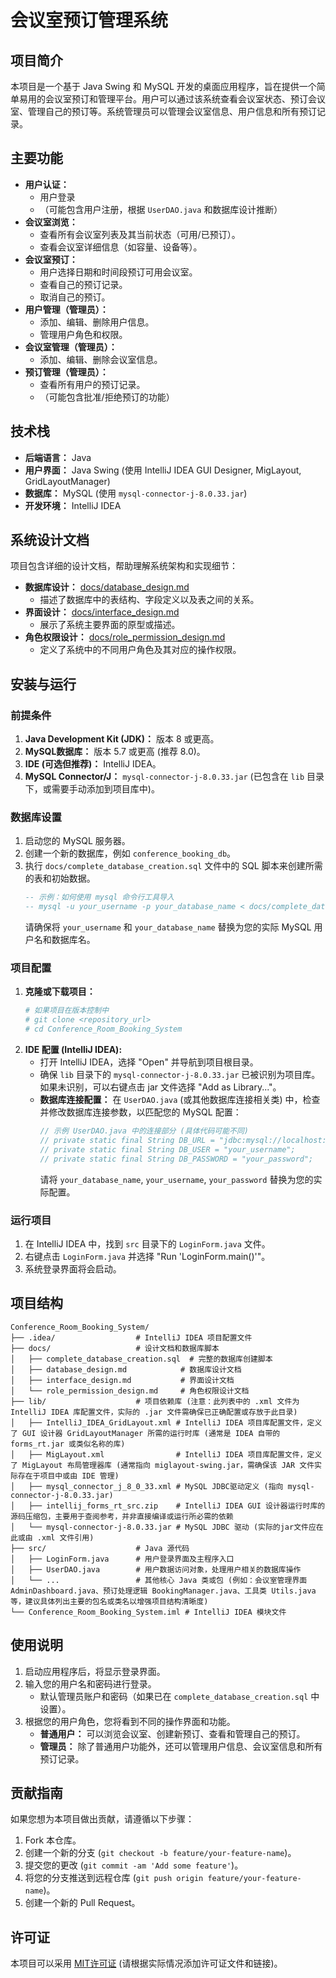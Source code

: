 # 会议室预订管理系统

## 项目简介

本项目是一个基于 Java Swing 和 MySQL 开发的桌面应用程序，旨在提供一个简单易用的会议室预订和管理平台。用户可以通过该系统查看会议室状态、预订会议室、管理自己的预订等。系统管理员可以管理会议室信息、用户信息和所有预订记录。

## 主要功能

* **用户认证：**
    * 用户登录
    * （可能包含用户注册，根据 `UserDAO.java` 和数据库设计推断）
* **会议室浏览：**
    * 查看所有会议室列表及其当前状态（可用/已预订）。
    * 查看会议室详细信息（如容量、设备等）。
* **会议室预订：**
    * 用户选择日期和时间段预订可用会议室。
    * 查看自己的预订记录。
    * 取消自己的预订。
* **用户管理（管理员）：**
    * 添加、编辑、删除用户信息。
    * 管理用户角色和权限。
* **会议室管理（管理员）：**
    * 添加、编辑、删除会议室信息。
* **预订管理（管理员）：**
    * 查看所有用户的预订记录。
    * （可能包含批准/拒绝预订的功能）

## 技术栈

* **后端语言：** Java
* **用户界面：** Java Swing (使用 IntelliJ IDEA GUI Designer, MigLayout, GridLayoutManager)
* **数据库：** MySQL (使用 `mysql-connector-j-8.0.33.jar`)
* **开发环境：** IntelliJ IDEA

## 系统设计文档

项目包含详细的设计文档，帮助理解系统架构和实现细节：

* **数据库设计：** [docs/database_design.md](docs/database_design.md)
    * 描述了数据库中的表结构、字段定义以及表之间的关系。
* **界面设计：** [docs/interface_design.md](docs/interface_design.md)
    * 展示了系统主要界面的原型或描述。
* **角色权限设计：** [docs/role_permission_design.md](docs/role_permission_design.md)
    * 定义了系统中的不同用户角色及其对应的操作权限。

## 安装与运行

### 前提条件

1.  **Java Development Kit (JDK)：** 版本 8 或更高。
2.  **MySQL数据库：** 版本 5.7 或更高 (推荐 8.0)。
3.  **IDE (可选但推荐)：** IntelliJ IDEA。
4.  **MySQL Connector/J：** `mysql-connector-j-8.0.33.jar` (已包含在 `lib` 目录下，或需要手动添加到项目库中)。

### 数据库设置

1.  启动您的 MySQL 服务器。
2.  创建一个新的数据库，例如 `conference_booking_db`。
3.  执行 `docs/complete_database_creation.sql` 文件中的 SQL 脚本来创建所需的表和初始数据。
    ```sql
    -- 示例：如何使用 mysql 命令行工具导入
    -- mysql -u your_username -p your_database_name < docs/complete_database_creation.sql
    ```
    请确保将 `your_username` 和 `your_database_name` 替换为您的实际 MySQL 用户名和数据库名。

### 项目配置

1.  **克隆或下载项目：**
    ```bash
    # 如果项目在版本控制中
    # git clone <repository_url>
    # cd Conference_Room_Booking_System
    ```
2.  **IDE 配置 (IntelliJ IDEA):**
    * 打开 IntelliJ IDEA，选择 "Open" 并导航到项目根目录。
    * 确保 `lib` 目录下的 `mysql-connector-j-8.0.33.jar` 已被识别为项目库。如果未识别，可以右键点击 jar 文件选择 "Add as Library..."。
    * **数据库连接配置：** 在 `UserDAO.java` (或其他数据库连接相关类) 中，检查并修改数据库连接参数，以匹配您的 MySQL 配置：
        ```java
        // 示例 UserDAO.java 中的连接部分 (具体代码可能不同)
        // private static final String DB_URL = "jdbc:mysql://localhost:3306/your_database_name";
        // private static final String DB_USER = "your_username";
        // private static final String DB_PASSWORD = "your_password";
        ```
        请将 `your_database_name`, `your_username`, `your_password` 替换为您的实际配置。

### 运行项目

1.  在 IntelliJ IDEA 中，找到 `src` 目录下的 `LoginForm.java` 文件。
2.  右键点击 `LoginForm.java` 并选择 "Run 'LoginForm.main()'"。
3.  系统登录界面将会启动。

## 项目结构

```
Conference_Room_Booking_System/
├── .idea/                  # IntelliJ IDEA 项目配置文件
├── docs/                   # 设计文档和数据库脚本
│   ├── complete_database_creation.sql  # 完整的数据库创建脚本
│   ├── database_design.md            # 数据库设计文档
│   ├── interface_design.md           # 界面设计文档
│   └── role_permission_design.md     # 角色权限设计文档
├── lib/                    # 项目依赖库 (注意：此列表中的 .xml 文件为 IntelliJ IDEA 库配置文件，实际的 .jar 文件需确保已正确配置或存放于此目录)
│   ├── IntelliJ_IDEA_GridLayout.xml # IntelliJ IDEA 项目库配置文件，定义了 GUI 设计器 GridLayoutManager 所需的运行时库 (通常是 IDEA 自带的 forms_rt.jar 或类似名称的库)
│   ├── MigLayout.xml                # IntelliJ IDEA 项目库配置文件，定义了 MigLayout 布局管理器库 (通常指向 miglayout-swing.jar，需确保该 JAR 文件实际存在于项目中或由 IDE 管理)
│   ├── mysql_connector_j_8_0_33.xml # MySQL JDBC驱动定义 (指向 mysql-connector-j-8.0.33.jar)
│   ├── intellij_forms_rt_src.zip    # IntelliJ IDEA GUI 设计器运行时库的源码压缩包，主要用于查阅参考，并非直接编译或运行所必需的依赖
│   └── mysql-connector-j-8.0.33.jar # MySQL JDBC 驱动 (实际的jar文件应在此或由 .xml 文件引用)
├── src/                    # Java 源代码
│   ├── LoginForm.java      # 用户登录界面及主程序入口
│   ├── UserDAO.java        # 用户数据访问对象，处理用户相关的数据库操作
│   └── ...                 # 其他核心 Java 类或包 (例如：会议室管理界面 AdminDashboard.java、预订处理逻辑 BookingManager.java、工具类 Utils.java 等，建议具体列出主要的包名或类名以增强项目结构清晰度)
└── Conference_Room_Booking_System.iml # IntelliJ IDEA 模块文件
```

## 使用说明

1.  启动应用程序后，将显示登录界面。
2.  输入您的用户名和密码进行登录。
    * 默认管理员账户和密码（如果已在 `complete_database_creation.sql` 中设置）。
3.  根据您的用户角色，您将看到不同的操作界面和功能。
    * **普通用户：** 可以浏览会议室、创建新预订、查看和管理自己的预订。
    * **管理员：** 除了普通用户功能外，还可以管理用户信息、会议室信息和所有预订记录。

## 贡献指南

如果您想为本项目做出贡献，请遵循以下步骤：

1.  Fork 本仓库。
2.  创建一个新的分支 (`git checkout -b feature/your-feature-name`)。
3.  提交您的更改 (`git commit -am 'Add some feature'`)。
4.  将您的分支推送到远程仓库 (`git push origin feature/your-feature-name`)。
5.  创建一个新的 Pull Request。

## 许可证

本项目可以采用 [MIT许可证](LICENSE) (请根据实际情况添加许可证文件和链接)。
